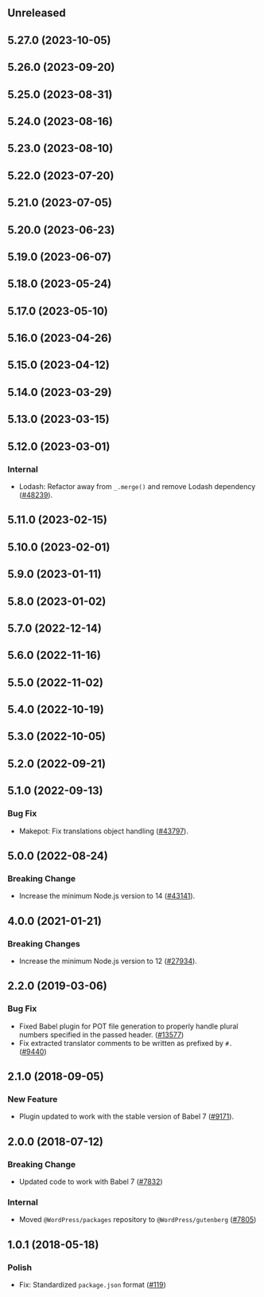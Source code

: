 <!-- Learn how to maintain this file at https://github.com/WordPress/gutenberg/tree/HEAD/packages#maintaining-changelogs. -->

## Unreleased

## 5.27.0 (2023-10-05)

## 5.26.0 (2023-09-20)

## 5.25.0 (2023-08-31)

## 5.24.0 (2023-08-16)

## 5.23.0 (2023-08-10)

## 5.22.0 (2023-07-20)

## 5.21.0 (2023-07-05)

## 5.20.0 (2023-06-23)

## 5.19.0 (2023-06-07)

## 5.18.0 (2023-05-24)

## 5.17.0 (2023-05-10)

## 5.16.0 (2023-04-26)

## 5.15.0 (2023-04-12)

## 5.14.0 (2023-03-29)

## 5.13.0 (2023-03-15)

## 5.12.0 (2023-03-01)

### Internal

-   Lodash: Refactor away from `_.merge()` and remove Lodash dependency ([#48239](https://github.com/WordPress/gutenberg/pull/48239)).

## 5.11.0 (2023-02-15)

## 5.10.0 (2023-02-01)

## 5.9.0 (2023-01-11)

## 5.8.0 (2023-01-02)

## 5.7.0 (2022-12-14)

## 5.6.0 (2022-11-16)

## 5.5.0 (2022-11-02)

## 5.4.0 (2022-10-19)

## 5.3.0 (2022-10-05)

## 5.2.0 (2022-09-21)

## 5.1.0 (2022-09-13)

### Bug Fix

-   Makepot: Fix translations object handling ([#43797](https://github.com/WordPress/gutenberg/pull/43797)).

## 5.0.0 (2022-08-24)

### Breaking Change

-   Increase the minimum Node.js version to 14 ([#43141](https://github.com/WordPress/gutenberg/pull/43141)).

## 4.0.0 (2021-01-21)

### Breaking Changes

-   Increase the minimum Node.js version to 12 ([#27934](https://github.com/WordPress/gutenberg/pull/27934)).

## 2.2.0 (2019-03-06)

### Bug Fix

-   Fixed Babel plugin for POT file generation to properly handle plural numbers specified in the passed header. ([#13577](https://github.com/WordPress/gutenberg/pull/13577))
-   Fix extracted translator comments to be written as prefixed by `#.` ([#9440](https://github.com/WordPress/gutenberg/pull/9440))

## 2.1.0 (2018-09-05)

### New Feature

-   Plugin updated to work with the stable version of Babel 7 ([#9171](https://github.com/WordPress/gutenberg/pull/9171)).

## 2.0.0 (2018-07-12)

### Breaking Change

-   Updated code to work with Babel 7 ([#7832](https://github.com/WordPress/gutenberg/pull/7832))

### Internal

-   Moved `@WordPress/packages` repository to `@WordPress/gutenberg` ([#7805](https://github.com/WordPress/gutenberg/pull/7805))

## 1.0.1 (2018-05-18)

### Polish

-   Fix: Standardized `package.json` format ([#119](https://github.com/WordPress/packages/pull/119))
